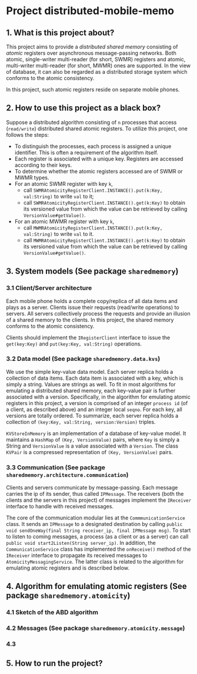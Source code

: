 Project distributed-mobile-memo
=======================

## 1. What is this project about?

This project aims to provide a *distributed shared memory* consisting of *atomic* registers over asynchronous message-passing networks. Both atomic, single-writer multi-reader (for short, SWMR) registers and atomic, multi-writer multi-reader (for short, MWMR) ones are supported. In the view of database, it can also be regarded as a distributed storage system which conforms to the atomic consistency. 

In this project, such atomic registers reside on separate mobile phones.

## 2. How to use this project as a black box?

Suppose a distributed algorithm consisting of `n` processes that access (`read/write`) distributed shared atomic registers. To utilize this project, one follows the steps:

- To distinguish the processes, each process is assigned a unique identifier. This is often a requirement of the algorithm itself.
- Each register is associated with a unique key. Registers are accessed according to their keys.
- To determine whether the atomic registers accessed are of SWMR or MWMR types.
- For an atomic SWMR register with key `k`, 
  - call `SWMRAtomicityRegisterClient.INSTANCE().put(k:Key, val:String)` to write `val` to it;
  - call `SWMRAtomicityRegisterClient.INSTANCE().get(k:Key)` to obtain its versioned value from which the value can be retrieved by calling `VersionValue#getValue()`.
- For an atomic MWMR register with key `k`,
  - call `MWMRAtomicityRegisterClient.INSTANCE().put(k:Key, val:String)` to write `val` to it.
  - call `MWMRAtomicityRegisterClient.INSTANCE().get(k:Key)` to obtain its versioned value from which the value can be retrieved by calling `VersionValue#getValue()`. 

## 3. System models (See package  `sharedmemory`)

### 3.1 Client/Server architecture

Each mobile phone holds a complete copy/replica of all data items and plays as a server. Clients issue their requests (read/write operations) to servers. All servers collectively process the requests and provide an illusion of a shared memory to the clients. In this project, the shared memory conforms to the atomic consistency. 

Clients should implement the `IRegisterClient` interface to issue the `get(key:Key)` and `put(key:Key, val:String)` operations.

### 3.2 Data model (See package `sharedmemory.data.kvs`)

We use the simple key-value data model. Each server replica holds a collection of data items. Each data item is associated with a key, which is simply a string. Values are strings as well. To fit in most algorithms for emulating a distributed shared memory, each key-value pair is further associated with a version. Specifically, in the algorithm for emulating atomic registers in this project, a version is comprised of an integer `process id` (of a client, as described above) and an integer local `seqno`. For each key, all versions are totally ordered. To summarize, each server replica holds a collection of `(key:Key, val:String, version:Version)` triples. 

`KVStoreInMemory` is an implementation of a database of key-value model. It maintains a `HashMap` of `(Key, VersionValue)` pairs, where `Key` is simply a String and `VersionValue` is a value associated with a `Version`. The class `KVPair` is a compressed representation of `(Key, VersionValue)` pairs.  

### 3.3 Communication (See package `sharedmemory.architecture.communication`)

Clients and servers communicate by message-passing. Each message carries the ip of its sender, thus called `IPMessage`. The receivers (both the clients and the servers in this project) of messages implement the `IReceiver` interface to handle with received messages. 

The core of the communication modular lies at the `CommmunicationService` class. It sends an `IPMessage` to a designated destination by calling `public void sendOneWay(final String receiver_ip, final IPMessage msg)`. To start to listen to coming messages, a process (as a client or as a server) can call `public void start2Listen(String server_ip)`. In addition, the `CommunicationService` class has implemented the `onReceive()` method of the `IReceiver` interface to propagate its received messages to `AtomicityMessagingService`. The latter class is related to the algorithm for emulating atomic registers and is described below.

## 4. Algorithm for emulating atomic registers (See package `sharedmemory.atomicity`)

### 4.1 Sketch of the ABD algorithm 

### 4.2 Messages (See package `sharedmemory.atomicity.message`)

### 4.3 

## 5. How to run the project?


